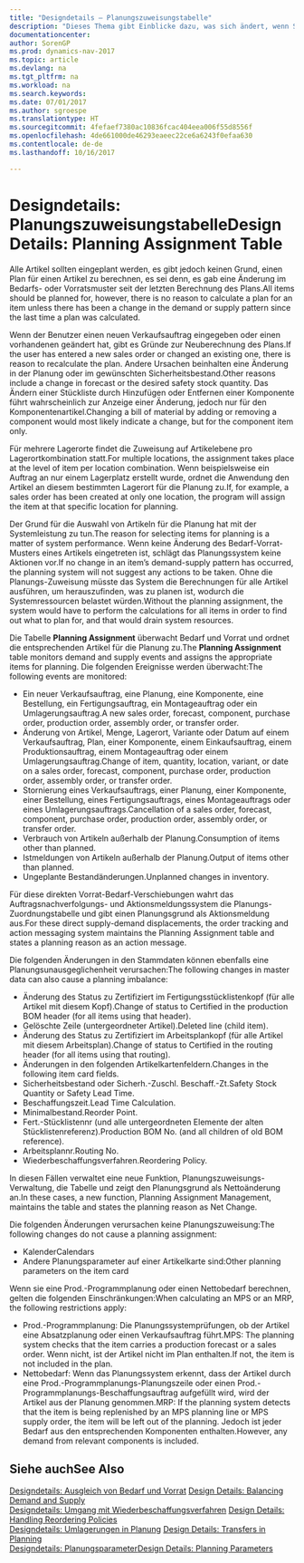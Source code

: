 ```yaml
---
title: "Designdetails – Planungszuweisungstabelle"
description: "Dieses Thema gibt Einblicke dazu, was sich ändert, wenn Sie einen Artikel für die Planung ändern."
documentationcenter: 
author: SorenGP
ms.prod: dynamics-nav-2017
ms.topic: article
ms.devlang: na
ms.tgt_pltfrm: na
ms.workload: na
ms.search.keywords: 
ms.date: 07/01/2017
ms.author: sgroespe
ms.translationtype: HT
ms.sourcegitcommit: 4fefaef7380ac10836fcac404eea006f55d8556f
ms.openlocfilehash: 4de661000de46293eaeec22ce6a6243f0efaa630
ms.contentlocale: de-de
ms.lasthandoff: 10/16/2017

---
```

# <a name="design-details-planning-assignment-table"></a><span data-ttu-id="e0f67-103">Designdetails: Planungszuweisungstabelle</span><span class="sxs-lookup"><span data-stu-id="e0f67-103">Design Details: Planning Assignment Table</span></span>
<span data-ttu-id="e0f67-104">Alle Artikel sollten eingeplant werden, es gibt jedoch keinen Grund, einen Plan für einen Artikel zu berechnen, es sei denn, es gab eine Änderung im Bedarfs- oder Vorratsmuster seit der letzten Berechnung des Plans.</span><span class="sxs-lookup"><span data-stu-id="e0f67-104">All items should be planned for, however, there is no reason to calculate a plan for an item unless there has been a change in the demand or supply pattern since the last time a plan was calculated.</span></span>  
  
<span data-ttu-id="e0f67-105">Wenn der Benutzer einen neuen Verkaufsauftrag eingegeben oder einen vorhandenen geändert hat, gibt es Gründe zur Neuberechnung des Plans.</span><span class="sxs-lookup"><span data-stu-id="e0f67-105">If the user has entered a new sales order or changed an existing one, there is reason to recalculate the plan.</span></span> <span data-ttu-id="e0f67-106">Andere Ursachen beinhalten eine Änderung in der Planung oder im gewünschten Sicherheitsbestand.</span><span class="sxs-lookup"><span data-stu-id="e0f67-106">Other reasons include a change in forecast or the desired safety stock quantity.</span></span> <span data-ttu-id="e0f67-107">Das Ändern einer Stückliste durch Hinzufügen oder Entfernen einer Komponente führt wahrscheinlich zur Anzeige einer Änderung, jedoch nur für den Komponentenartikel.</span><span class="sxs-lookup"><span data-stu-id="e0f67-107">Changing a bill of material by adding or removing a component would most likely indicate a change, but for the component item only.</span></span>  
  
<span data-ttu-id="e0f67-108">Für mehrere Lagerorte findet die Zuweisung auf Artikelebene pro Lagerortkombination statt.</span><span class="sxs-lookup"><span data-stu-id="e0f67-108">For multiple locations, the assignment takes place at the level of item per location combination.</span></span> <span data-ttu-id="e0f67-109">Wenn beispielsweise ein Auftrag an nur einem Lagerplatz erstellt wurde, ordnet die Anwendung den Artikel an diesem bestimmten Lagerort für die Planung zu.</span><span class="sxs-lookup"><span data-stu-id="e0f67-109">If, for example, a sales order has been created at only one location, the program will assign the item at that specific location for planning.</span></span>  
  
<span data-ttu-id="e0f67-110">Der Grund für die Auswahl von Artikeln für die Planung hat mit der Systemleistung zu tun.</span><span class="sxs-lookup"><span data-stu-id="e0f67-110">The reason for selecting items for planning is a matter of system performance.</span></span> <span data-ttu-id="e0f67-111">Wenn keine Änderung des Bedarf-Vorrat-Musters eines Artikels eingetreten ist, schlägt das Planungssystem keine Aktionen vor.</span><span class="sxs-lookup"><span data-stu-id="e0f67-111">If no change in an item’s demand-supply pattern has occurred, the planning system will not suggest any actions to be taken.</span></span> <span data-ttu-id="e0f67-112">Ohne die Planungs-Zuweisung müsste das System die Berechnungen für alle Artikel ausführen, um herauszufinden, was zu planen ist, wodurch die Systemressourcen belastet würden.</span><span class="sxs-lookup"><span data-stu-id="e0f67-112">Without the planning assignment, the system would have to perform the calculations for all items in order to find out what to plan for, and that would drain system resources.</span></span>  
  
<span data-ttu-id="e0f67-113">Die Tabelle **Planning Assignment** überwacht Bedarf und Vorrat und ordnet die entsprechenden Artikel für die Planung zu.</span><span class="sxs-lookup"><span data-stu-id="e0f67-113">The **Planning Assignment** table monitors demand and supply events and assigns the appropriate items for planning.</span></span> <span data-ttu-id="e0f67-114">Die folgenden Ereignisse werden überwacht:</span><span class="sxs-lookup"><span data-stu-id="e0f67-114">The following events are monitored:</span></span>  
  
* <span data-ttu-id="e0f67-115">Ein neuer Verkaufsauftrag, eine Planung, eine Komponente, eine Bestellung, ein Fertigungsauftrag, ein Montageauftrag oder ein Umlagerungsauftrag.</span><span class="sxs-lookup"><span data-stu-id="e0f67-115">A new sales order, forecast, component, purchase order, production order, assembly order, or transfer order.</span></span>  
* <span data-ttu-id="e0f67-116">Änderung von Artikel, Menge, Lagerort, Variante oder Datum auf einem Verkaufsauftrag, Plan, einer Komponente, einem Einkaufsauftrag, einem Produktionsauftrag, einem Montageauftrag oder einem Umlagerungsauftrag.</span><span class="sxs-lookup"><span data-stu-id="e0f67-116">Change of item, quantity, location, variant, or date on a sales order, forecast, component, purchase order, production order, assembly order, or transfer order.</span></span>  
* <span data-ttu-id="e0f67-117">Stornierung eines Verkaufsauftrags, einer Planung, einer Komponente, einer Bestellung, eines Fertigungsauftrags, eines Montageauftrags oder eines Umlagerungsauftrags.</span><span class="sxs-lookup"><span data-stu-id="e0f67-117">Cancellation of a sales order, forecast, component, purchase order, production order, assembly order, or transfer order.</span></span>  
* <span data-ttu-id="e0f67-118">Verbrauch von Artikeln außerhalb der Planung.</span><span class="sxs-lookup"><span data-stu-id="e0f67-118">Consumption of items other than planned.</span></span>  
* <span data-ttu-id="e0f67-119">Istmeldungen von Artikeln außerhalb der Planung.</span><span class="sxs-lookup"><span data-stu-id="e0f67-119">Output of items other than planned.</span></span>  
* <span data-ttu-id="e0f67-120">Ungeplante Bestandänderungen.</span><span class="sxs-lookup"><span data-stu-id="e0f67-120">Unplanned changes in inventory.</span></span>  
  
<span data-ttu-id="e0f67-121">Für diese direkten Vorrat-Bedarf-Verschiebungen wahrt das Auftragsnachverfolgungs- und Aktionsmeldungssystem die Planungs-Zuordnungstabelle und gibt einen Planungsgrund als Aktionsmeldung aus.</span><span class="sxs-lookup"><span data-stu-id="e0f67-121">For these direct supply-demand displacements, the order tracking and action messaging system maintains the Planning Assignment table and states a planning reason as an action message.</span></span>  
  
<span data-ttu-id="e0f67-122">Die folgenden Änderungen in den Stammdaten können ebenfalls eine Planungsunausgeglichenheit verursachen:</span><span class="sxs-lookup"><span data-stu-id="e0f67-122">The following changes in master data can also cause a planning imbalance:</span></span>  
  
* <span data-ttu-id="e0f67-123">Änderung des Status zu Zertifiziert im Fertigungsstücklistenkopf (für alle Artikel mit diesem Kopf).</span><span class="sxs-lookup"><span data-stu-id="e0f67-123">Change of status to Certified in the production BOM header (for all items using that header).</span></span>  
* <span data-ttu-id="e0f67-124">Gelöschte Zeile (untergeordneter Artikel).</span><span class="sxs-lookup"><span data-stu-id="e0f67-124">Deleted line (child item).</span></span>  
* <span data-ttu-id="e0f67-125">Änderung des Status zu Zertifiziert im Arbeitsplankopf (für alle Artikel mit diesem Arbeitsplan).</span><span class="sxs-lookup"><span data-stu-id="e0f67-125">Change of status to Certified in the routing header (for all items using that routing).</span></span>  
* <span data-ttu-id="e0f67-126">Änderungen in den folgenden Artikelkartenfeldern.</span><span class="sxs-lookup"><span data-stu-id="e0f67-126">Changes in the following item card fields.</span></span>  
* <span data-ttu-id="e0f67-127">Sicherheitsbestand oder Sicherh.-Zuschl. Beschaff.-Zt.</span><span class="sxs-lookup"><span data-stu-id="e0f67-127">Safety Stock Quantity or Safety Lead Time.</span></span>  
* <span data-ttu-id="e0f67-128">Beschaffungszeit.</span><span class="sxs-lookup"><span data-stu-id="e0f67-128">Lead Time Calculation.</span></span>  
* <span data-ttu-id="e0f67-129">Minimalbestand.</span><span class="sxs-lookup"><span data-stu-id="e0f67-129">Reorder Point.</span></span>  
* <span data-ttu-id="e0f67-130">Fert.-Stücklistennr (und alle untergeordneten Elemente der alten Stücklistenreferenz).</span><span class="sxs-lookup"><span data-stu-id="e0f67-130">Production BOM No. (and all children of old BOM reference).</span></span>  
* <span data-ttu-id="e0f67-131">Arbeitsplannr.</span><span class="sxs-lookup"><span data-stu-id="e0f67-131">Routing No.</span></span>  
* <span data-ttu-id="e0f67-132">Wiederbeschaffungsverfahren.</span><span class="sxs-lookup"><span data-stu-id="e0f67-132">Reordering Policy.</span></span>  
  
<span data-ttu-id="e0f67-133">In diesen Fällen verwaltet eine neue Funktion, Planungszuweisungs-Verwaltung, die Tabelle und zeigt den Planungsgrund als Nettoänderung an.</span><span class="sxs-lookup"><span data-stu-id="e0f67-133">In these cases, a new function, Planning Assignment Management, maintains the table and states the planning reason as Net Change.</span></span>  
  
<span data-ttu-id="e0f67-134">Die folgenden Änderungen verursachen keine Planungszuweisung:</span><span class="sxs-lookup"><span data-stu-id="e0f67-134">The following changes do not cause a planning assignment:</span></span>  
  
* <span data-ttu-id="e0f67-135">Kalender</span><span class="sxs-lookup"><span data-stu-id="e0f67-135">Calendars</span></span>  
* <span data-ttu-id="e0f67-136">Andere Planungsparameter auf einer Artikelkarte sind:</span><span class="sxs-lookup"><span data-stu-id="e0f67-136">Other planning parameters on the item card</span></span>  
  
<span data-ttu-id="e0f67-137">Wenn sie eine Prod.-Programmplanung oder einen Nettobedarf berechnen, gelten die folgenden Einschränkungen:</span><span class="sxs-lookup"><span data-stu-id="e0f67-137">When calculating an MPS or an MRP, the following restrictions apply:</span></span>  
  
* <span data-ttu-id="e0f67-138">Prod.-Programmplanung: Die Planungssystemprüfungen, ob der Artikel eine Absatzplanung oder einen Verkaufsauftrag führt.</span><span class="sxs-lookup"><span data-stu-id="e0f67-138">MPS: The planning system checks that the item carries a production forecast or a sales order.</span></span> <span data-ttu-id="e0f67-139">Wenn nicht, ist der Artikel nicht im Plan enthalten.</span><span class="sxs-lookup"><span data-stu-id="e0f67-139">If not, the item is not included in the plan.</span></span>  
* <span data-ttu-id="e0f67-140">Nettobedarf: Wenn das Planungssystem erkennt, dass der Artikel durch eine Prod.-Programmplanungs-Planungszeile oder einen Prod.-Programmplanungs-Beschaffungsauftrag aufgefüllt wird, wird der Artikel aus der Planung genommen.</span><span class="sxs-lookup"><span data-stu-id="e0f67-140">MRP: If the planning system detects that the item is being replenished by an MPS planning line or MPS supply order, the item will be left out of the planning.</span></span> <span data-ttu-id="e0f67-141">Jedoch ist jeder Bedarf aus den entsprechenden Komponenten enthalten.</span><span class="sxs-lookup"><span data-stu-id="e0f67-141">However, any demand from relevant components is included.</span></span>  
  
## <a name="see-also"></a><span data-ttu-id="e0f67-142">Siehe auch</span><span class="sxs-lookup"><span data-stu-id="e0f67-142">See Also</span></span>  
<span data-ttu-id="e0f67-143">[Designdetails: Ausgleich von Bedarf und Vorrat](design-details-balancing-demand-and-supply.md) </span><span class="sxs-lookup"><span data-stu-id="e0f67-143">[Design Details: Balancing Demand and Supply](design-details-balancing-demand-and-supply.md) </span></span>  
<span data-ttu-id="e0f67-144">[Designdetails: Umgang mit Wiederbeschaffungsverfahren](design-details-handling-reordering-policies.md) </span><span class="sxs-lookup"><span data-stu-id="e0f67-144">[Design Details: Handling Reordering Policies](design-details-handling-reordering-policies.md) </span></span>  
<span data-ttu-id="e0f67-145">[Designdetails: Umlagerungen in Planung](design-details-transfers-in-planning.md) </span><span class="sxs-lookup"><span data-stu-id="e0f67-145">[Design Details: Transfers in Planning](design-details-transfers-in-planning.md) </span></span>  
[<span data-ttu-id="e0f67-146">Designdetails: Planungsparameter</span><span class="sxs-lookup"><span data-stu-id="e0f67-146">Design Details: Planning Parameters</span></span>](design-details-planning-parameters.md)  

